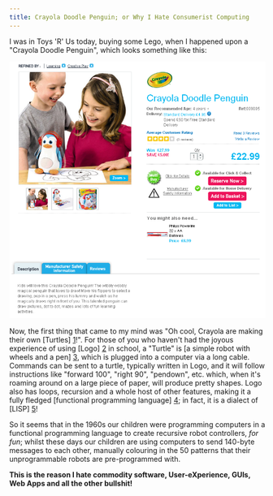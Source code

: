 ```yaml
---
title: Crayola Doodle Penguin; or Why I Hate Consumerist Computing
---
```

I was in Toys 'R' Us today, buying some Lego, when I happened upon a "Crayola Doodle Penguin", which looks something like this:

<img src="/images/doodle_penguin.png" alt="Doodle Penguin" />

Now, the first thing that came to my mind was "Oh cool, Crayola are making their own [Turtles] [1]!". For those of you who haven't had the joyous experience of using [Logo] [2] in school, a "Turtle" is [a simple robot with wheels and a pen] [3], which is plugged into a computer via a long cable. Commands can be sent to a turtle, typically written in Logo, and it will follow instructions like "forward 100", "right 90", "pendown", etc. which, when it's roaming around on a large piece of paper, will produce pretty shapes. Logo also has loops, recursion and a whole host of other features, making it a fully fledged [functional programming language] [4]; in fact, it is a dialect of [LISP] [5]!

So it seems that in the 1960s our children were programming computers in a functional programming language to create recursive robot controllers, *for fun*; whilst these days our children are using computers to send 140-byte messages to each other, manually colouring in the 50 patterns that their unprogrammable robots are pre-programmed with.

**This is the reason I hate commodity software, User-eXperience, GUIs, Web Apps and all the other bullshit!**

[1]: http://en.wikipedia.org/wiki/Turtle_(robot)
[2]: http://en.wikipedia.org/wiki/Logo_(programming_language)
[3]: http://el.media.mit.edu/logo-foundation/logo/turtle.html
[4]: http://en.wikipedia.org/wiki/Functional_programming
[5]: http://en.wikipedia.org/wiki/Lisp_(programming_language)
